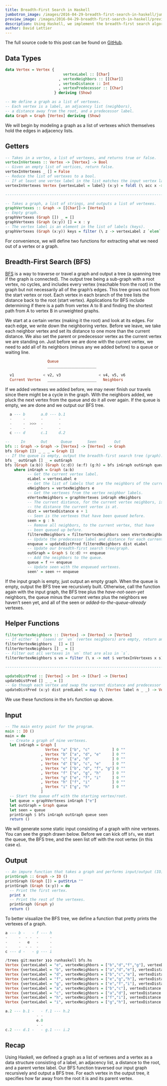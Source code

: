 ```yaml
---
title: Breadth-First Search in Haskell
jumbotron_image: /images/2016-04-29-breadth-first-search-in-haskell/jumbotron_image.jpg
preview_image: /images/2016-04-29-breadth-first-search-in-haskell/preview_image.jpg
description: Using Haskell, we implement the breadth-first search algorithm.
author: David Lettier
---
```

<!--https://pixabay.com/static/uploads/photo/2015/01/30/18/26/spider-web-617769_960_720.jpg-->

The full source code to this post can be found on [GitHub](https://github.com/lettier/interviewquestions/blob/master/graphs/bfs.hs).

## Data Types

```haskell
data Vertex = Vertex {
                          vertexLabel :: [Char]
                        , vertexNeighbors :: [[Char]]
                        , vertexDistance :: Int
                        , vertexPredecessor :: [Char]
                      } deriving (Show)

-- We define a graph as a list of vertexes.
-- Each vertex is a label, an adjacency list (neighbors),
-- a distance away from the root, and a predecessor label.
data Graph = Graph [Vertex] deriving (Show)
```

We will begin by modeling a graph as a list of vertexes which themselves hold the edges in adjacency lists.

## Getters

```haskell
-- Takes in a vertex, a list of vertexes, and returns true or false.
vertexInVertexes :: Vertex -> [Vertex] -> Bool
-- Given an empty list of vertices, return false.
vertexInVertexes _ [] = False
-- Reduce the list of vertexes to a bool.
-- If at least one vertex label in the list matches the input vertex label, the result will be true.
vertexInVertexes Vertex {vertexLabel = label} (x:y) = foldl (\ acc x -> vertexLabel x == label || acc) False (x:y)

-----------------------------------------------------------------------------

-- Takes a graph, a list of strings, and outputs a list of vertexes.
graphVertexes :: Graph -> [[Char]]-> [Vertex]
-- Empty graph.
graphVertexes (Graph []) _ = []
graphVertexes (Graph (x:y)) [] = x : y
-- The vertex label is an element in the list of labels (keys).
graphVertexes (Graph (x:y)) keys = filter (\ z -> vertexLabel z `elem` keys) (x:y)
```

For convenience, we will define two functions for extracting what we need out of a vertex or a graph.

## Breadth-First Search (BFS)

[BFS](https://www.cs.usfca.edu/~galles/visualization/BFS.html) is a way to traverse or travel a graph and output a tree
(a spanning tree if the graph is connected).
The output tree being a sub-graph with a root vertex, no cycles, and includes every vertex
(reachable from the root) in the graph but not necessarily all of the graph’s edges.
This tree grows out from the start vertex or root.
Each vertex in each branch of the tree lists the distance back to the root (start vertex).
Applications for BFS include determining if there is a path from vertex A to B and finding
the shortest path from A to vertex B in unweighted graphs.

We start at a certain vertex (making it the root) and look at its edges.
For each edge, we write down the neighboring vertex.
Before we leave, we take each neighbor vertex and set its distance to one more than the current distance.
We also set the parent or predecessor vertex as the current vertex we are standing on.
Just before we are done with the current vertex, we need to add all of its neighbors
(minus any we added before) to a queue or waiting line.

```haskell
                   Queue
                   ______________________

  v1             < v2, v3                 < v4, v5, v6
  Current Vertex   ______________________   Neighbors
```

If we added vertexes we added before, we may never finish our travels since there might be a cycle in the graph.
With the neighbors added, we pluck the next vertex from the queue and do it all over again.
If the queue is empty, we are done and we output our BFS tree.

```haskell
  a --- b       a.0 --- b.1
  -     -       -       -
  -     -  >>>  -       -
  -     -       -       -
  c --- d       c.1     d.2
```

```haskell
--     In       Out      Queue       Seen        Out
bfs :: Graph -> Graph -> [Vertex] -> [Vertex] -> Graph
bfs (Graph []) _ _ _ = Graph []
-- If the queue is empty, output the breadth-first search tree (graph).
bfs _ outGraph [] _ = outGraph
bfs (Graph (a:b)) (Graph (c:d)) (e:f) (g:h) = bfs inGraph outGraph queue seen'
    where inGraph = Graph (a:b)
          -- Get the current vertex label.
          eLabel = vertexLabel e
          -- Get the list of labels that are the neighbors of the current vertex.
          eNeighbors = vertexNeighbors e
          -- Get the vertexes from the vertex neighbor labels.
          eVertexNeighbors = graphVertexes inGraph eNeighbors
          -- The current distance, for the current vertex neighbors, is one more then
          -- the distance the current vertex is at.
          dist = vertexDistance e + 1
          -- Seen is the vertexes that have been queued before.
          seen = g : h
          -- Remove all neighbors, to the current vertex, that have
          -- been queued up before.
          filteredNeighbors = filterVertexNeighbors seen eVertexNeighbors
          -- Update the predecessor label and distance for each current vertex neighbor.
          enqueue = updateDistPred filteredNeighbors dist eLabel
          -- Update our breadth-first search tree/graph.
          outGraph = Graph $ (c:d) ++ enqueue
          -- Add the neighbors to the queue.
          queue = f ++ enqueue
          -- Update seen with the enqueued vertexes.
          seen' = seen ++ enqueue
```

If the input graph is empty, just output an empty graph. When the queue is empty,
output the BFS tree we recursively built.
Otherwise, call the function again with the input graph, the BFS tree plus the <i>have-not-seen-yet</i> neighbors,
the queue minus the current vertex plus the neighbors we haven’t seen yet, and all of the seen or
<i>added-to-the-queue-already</i> vertexes.

## Helper Functions

```haskell
filterVertexNeighbors :: [Vertex] -> [Vertex] -> [Vertex]
-- If either `s` (seen) or `vn` (vertex neighbors) are empty, return an empty list.
filterVertexNeighbors _ [] = []
filterVertexNeighbors [] _ = []
-- Filter out all vertexes in `vn` that are also in `s`.
filterVertexNeighbors s vn = filter (\ x -> not $ vertexInVertexes x s) vn

-----------------------------------------------------------------------------

updateDistPred :: [Vertex] -> Int -> [Char] -> [Vertex]
updateDistPred [] _ _ = []
-- Go though each vertex and swap the current distance and predecessor labels with the new parameters.
updateDistPred (x:y) dist predLabel = map (\ (Vertex label n _ _) -> Vertex label n dist predLabel) (x:y)
```

We use these functions in the `bfs` function up above.

## Input

```haskell
-- The main entry point for the program.
main :: IO ()
main = do
  -- Create a graph of nine vertexes.
  let inGraph = Graph [
                  Vertex "a" ["b", "c"          ] 0 ""
                , Vertex "b" ["a", "d", "e"     ] 0 ""
                , Vertex "c" ["a", "d"          ] 0 ""
                , Vertex "d" ["b", "c", "e"     ] 0 ""
                , Vertex "e" ["b", "d", "f", "g"] 0 ""
                , Vertex "f" ["e", "g", "h"     ] 0 ""
                , Vertex "g" ["e", "f", "i"     ] 0 ""
                , Vertex "h" ["f", "i"          ] 0 ""
                , Vertex "i" ["g", "h"          ] 0 ""
                ]
  -- Start the queue off with the starting vertex/root.
  let queue = graphVertexes inGraph ["e"]
  let outGraph = Graph queue
  let seen = queue
  printGraph $ bfs inGraph outGraph queue seen
  return ()
```

We will generate some static input consisting of a graph with nine vertexes.
You can see the graph drawn below. Before we can kick off `bfs`, we start the queue,
the BFS tree, and the seen list off with the root vertex (in this case `e`).

## Output

```haskell
-- An impure function that takes a graph and performs input/output (IO).
printGraph :: Graph -> IO ()
printGraph (Graph []) = putStrLn ""
printGraph (Graph (x:y)) = do
  -- Print the first vertex.
  print x
  -- Print the rest of the vertexes.
  printGraph (Graph y)
  return ()
```

To better visualize the BFS tree, we define a function that pretty prints the vertexes of a graph.

```haskell
a --- b -   - f --- h
-     -  - -  -     -
-     -   e   -     -
-     -  - -  -     -
c --- d -   - g --- i

/trees git:master ❯❯❯ runhaskell bfs.hs
Vertex {vertexLabel = "e", vertexNeighbors = ["b","d","f","g"], vertexDistance = 0, vertexPredecessor = ""}
Vertex {vertexLabel = "b", vertexNeighbors = ["a","d","e"], vertexDistance = 1, vertexPredecessor = "e"}
Vertex {vertexLabel = "d", vertexNeighbors = ["b","c","e"], vertexDistance = 1, vertexPredecessor = "e"}
Vertex {vertexLabel = "f", vertexNeighbors = ["e","g","h"], vertexDistance = 1, vertexPredecessor = "e"}
Vertex {vertexLabel = "g", vertexNeighbors = ["e","f","i"], vertexDistance = 1, vertexPredecessor = "e"}
Vertex {vertexLabel = "a", vertexNeighbors = ["b","c"], vertexDistance = 2, vertexPredecessor = "b"}
Vertex {vertexLabel = "c", vertexNeighbors = ["a","d"], vertexDistance = 2, vertexPredecessor = "d"}
Vertex {vertexLabel = "h", vertexNeighbors = ["f","i"], vertexDistance = 2, vertexPredecessor = "f"}
Vertex {vertexLabel = "i", vertexNeighbors = ["g","h"], vertexDistance = 2, vertexPredecessor = "g"}

a.2 --- b.1 -   - f.1 --- h.2
              - -
              e.0
              - -
c.2 --- d.1 -   - g.1 --- i.2
```

## Recap

Using Haskell, we defined a graph as a list of vertexes and a vertex as a data structure consisting of a label,
an adjacency list, a distance to the root, and a parent vertex label.
Our BFS function traversed our input graph recursively and output a BFS tree.
For each vertex in the output tree, it specifies how far away from the root it is and its parent vertex.
